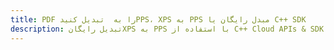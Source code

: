 ---title: PDF را به  تبدیل کنیدPPS، XPS به PPS مبدل رایگان یا C++ SDKdescription: تبدیل رایگانXPS به PPS با استفاده از C++ Cloud APIs & SDK همچنین اسناد PDF را در Cloud ایجاد، ویرایش و رندر کنید.---